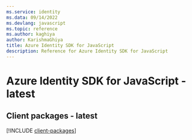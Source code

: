 ```yaml
---
ms.service: identity
ms.data: 09/14/2022
ms.devlang: javascript
ms.topic: reference
ms.author: kaghiya
author: KarishmaGhiya
title: Azure Identity SDK for JavaScript
description: Reference for Azure Identity SDK for JavaScript
---
```

# Azure Identity SDK for JavaScript - latest

## Client packages - latest
[!INCLUDE [client-packages](identity-client-index.md)]
